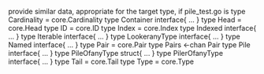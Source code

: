 provide similar data, appropriate for the target type, if pile_test.go is
type Cardinality = core.Cardinality
type Container interface{ ... }
type Head = core.Head
type ID = core.ID
type Index = core.Index
type Indexed interface{ ... }
type Iterable interface{ ... }
type LookeranyType interface{ ... }
type Named interface{ ... }
type Pair = core.Pair
type Pairs <-chan Pair
type Pile interface{ ... }
type PileOfanyType struct{ ... }
type PilerOfanyType interface{ ... }
type Tail = core.Tail
type Type = core.Type
